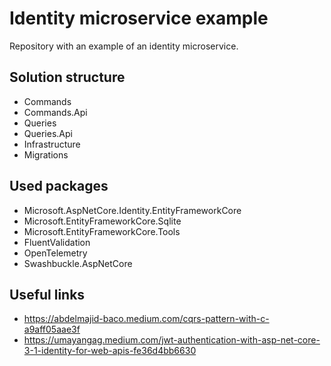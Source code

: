 # Identity microservice example
Repository with an example of an identity microservice.

## Solution structure
- Commands
- Commands.Api
- Queries
- Queries.Api
- Infrastructure
- Migrations

## Used packages
- Microsoft.AspNetCore.Identity.EntityFrameworkCore
- Microsoft.EntityFrameworkCore.Sqlite
- Microsoft.EntityFrameworkCore.Tools
- FluentValidation
- OpenTelemetry
- Swashbuckle.AspNetCore

## Useful links
- https://abdelmajid-baco.medium.com/cqrs-pattern-with-c-a9aff05aae3f
- https://umayangag.medium.com/jwt-authentication-with-asp-net-core-3-1-identity-for-web-apis-fe36d4bb6630